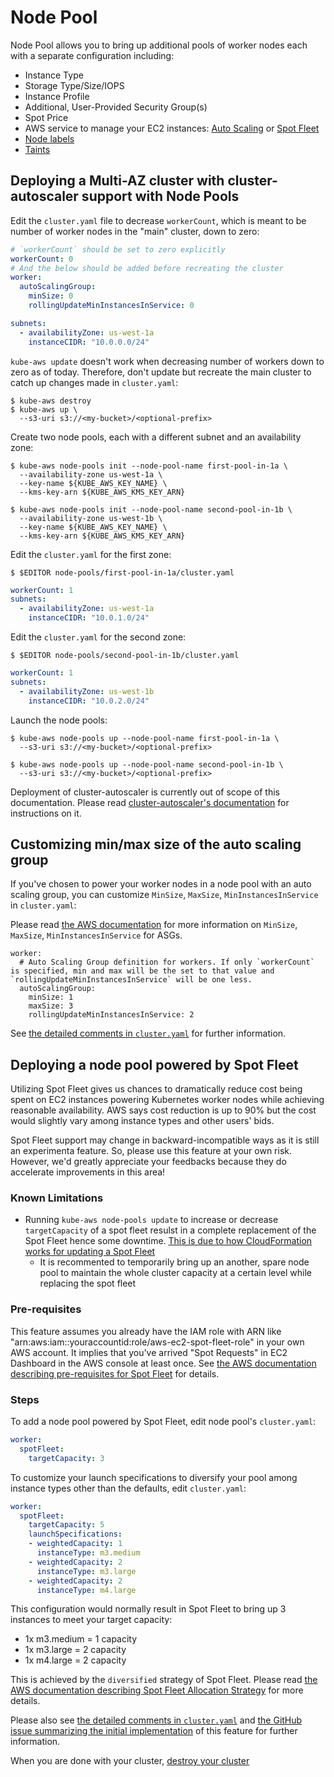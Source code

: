 # Node Pool

Node Pool allows you to bring up additional pools of worker nodes each with a separate configuration including:

* Instance Type
* Storage Type/Size/IOPS
* Instance Profile
* Additional, User-Provided Security Group(s)
* Spot Price
* AWS service to manage your EC2 instances: [Auto Scaling](http://docs.aws.amazon.com/autoscaling/latest/userguide/WhatIsAutoScaling.html) or [Spot Fleet](http://docs.aws.amazon.com/AWSEC2/latest/UserGuide/spot-fleet.html)
* [Node labels](http://kubernetes.io/docs/user-guide/node-selection/)
* [Taints](https://github.com/kubernetes/kubernetes/issues/17190)

## Deploying a Multi-AZ cluster with cluster-autoscaler support with Node Pools

Edit the `cluster.yaml` file to decrease `workerCount`, which is meant to be number of worker nodes in the "main" cluster, down to zero:

```yaml
# `workerCount` should be set to zero explicitly
workerCount: 0
# And the below should be added before recreating the cluster
worker:
  autoScalingGroup:
    minSize: 0
    rollingUpdateMinInstancesInService: 0

subnets:
  - availabilityZone: us-west-1a
    instanceCIDR: "10.0.0.0/24"
```

`kube-aws update` doesn't work when decreasing number of workers down to zero as of today.
Therefore, don't update but recreate the main cluster to catch up changes made in `cluster.yaml`:

```
$ kube-aws destroy
$ kube-aws up \
  --s3-uri s3://<my-bucket>/<optional-prefix>
```

Create two node pools, each with a different subnet and an availability zone:

```
$ kube-aws node-pools init --node-pool-name first-pool-in-1a \
  --availability-zone us-west-1a \
  --key-name ${KUBE_AWS_KEY_NAME} \
  --kms-key-arn ${KUBE_AWS_KMS_KEY_ARN}

$ kube-aws node-pools init --node-pool-name second-pool-in-1b \
  --availability-zone us-west-1b \
  --key-name ${KUBE_AWS_KEY_NAME} \
  --kms-key-arn ${KUBE_AWS_KMS_KEY_ARN}
```

Edit the `cluster.yaml` for the first zone:

```
$ $EDITOR node-pools/first-pool-in-1a/cluster.yaml
```

```yaml
workerCount: 1
subnets:
  - availabilityZone: us-west-1a
    instanceCIDR: "10.0.1.0/24"
```

Edit the `cluster.yaml` for the second zone:

```
$ $EDITOR node-pools/second-pool-in-1b/cluster.yaml
```

```yaml
workerCount: 1
subnets:
  - availabilityZone: us-west-1b
    instanceCIDR: "10.0.2.0/24"
```

Launch the node pools:

```
$ kube-aws node-pools up --node-pool-name first-pool-in-1a \
  --s3-uri s3://<my-bucket>/<optional-prefix>

$ kube-aws node-pools up --node-pool-name second-pool-in-1b \
  --s3-uri s3://<my-bucket>/<optional-prefix>
```

Deployment of cluster-autoscaler is currently out of scope of this documentation.
Please read [cluster-autoscaler's documentation](https://github.com/kubernetes/contrib/blob/master/cluster-autoscaler/cloudprovider/aws/README.md) for instructions on it.

## Customizing min/max size of the auto scaling group

If you've chosen to power your worker nodes in a node pool with an auto scaling group, you can customize `MinSize`, `MaxSize`, `MinInstancesInService` in `cluster.yaml`:

Please read [the AWS documentation](http://docs.aws.amazon.com/AWSCloudFormation/latest/UserGuide/aws-properties-as-group.html#aws-properties-as-group-prop) for more information on `MinSize`, `MaxSize`, `MinInstancesInService` for ASGs.

```
worker:
  # Auto Scaling Group definition for workers. If only `workerCount` is specified, min and max will be the set to that value and `rollingUpdateMinInstancesInService` will be one less.
  autoScalingGroup:
    minSize: 1
    maxSize: 3
    rollingUpdateMinInstancesInService: 2
```

See [the detailed comments in `cluster.yaml`](https://github.com/coreos/kube-aws/blob/master/nodepool/config/templates/cluster.yaml) for further information.

## Deploying a node pool powered by Spot Fleet

Utilizing Spot Fleet gives us chances to dramatically reduce cost being spent on EC2 instances powering Kubernetes worker nodes while achieving reasonable availability.
AWS says cost reduction is up to 90% but the cost would slightly vary among instance types and other users' bids.

Spot Fleet support may change in backward-incompatible ways as it is still an experimenta feature.
So, please use this feature at your own risk.
However, we'd greatly appreciate your feedbacks because they do accelerate improvements in this area!

### Known Limitations

* Running `kube-aws node-pools update` to increase or decrease `targetCapacity` of a spot fleet resulst in a complete replacement of the Spot Fleet hence some downtime. [This is due to how CloudFormation works for updating a Spot Fleet](http://docs.aws.amazon.com/AWSCloudFormation/latest/UserGuide/aws-resource-ec2-spotfleet.html#d0e60520)
   * It is recommented to temporarily bring up an another, spare node pool to maintain the whole cluster capacity at a certain level while replacing the spot fleet

### Pre-requisites

This feature assumes you already have the IAM role with ARN like "arn:aws:iam::youraccountid:role/aws-ec2-spot-fleet-role" in your own AWS account.
It implies that you've arrived "Spot Requests" in EC2 Dashboard in the AWS console at least once.
See [the AWS documentation describing pre-requisites for Spot Fleet](http://docs.aws.amazon.com/AWSEC2/latest/UserGuide/spot-fleet-requests.html#spot-fleet-prerequisites) for details.

### Steps

To add a node pool powered by Spot Fleet, edit node pool's `cluster.yaml`:

```yaml
worker:
  spotFleet:
    targetCapacity: 3
```

To customize your launch specifications to diversify your pool among instance types other than the defaults, edit `cluster.yaml`:

```yaml
worker:
  spotFleet:
    targetCapacity: 5
    launchSpecifications:
    - weightedCapacity: 1
      instanceType: m3.medium
    - weightedCapacity: 2
      instanceType: m3.large
    - weightedCapacity: 2
      instanceType: m4.large
```

This configuration would normally result in Spot Fleet to bring up 3 instances to meet your target capacity:

* 1x m3.medium = 1 capacity
* 1x m3.large = 2 capacity
* 1x m4.large = 2 capacity

This is achieved by the `diversified` strategy of Spot Fleet.
Please read [the AWS documentation describing Spot Fleet Allocation Strategy](http://docs.aws.amazon.com/AWSEC2/latest/UserGuide/spot-fleet.html#spot-fleet-allocation-strategy) for more details.

Please also see [the detailed comments in `cluster.yaml`](https://github.com/coreos/kube-aws/blob/master/nodepool/config/templates/cluster.yaml) and [the GitHub issue summarizing the initial implementation](https://github.com/coreos/kube-aws/issues/112) of this feature for further information.

When you are done with your cluster, [destroy your cluster][aws-step-6]

[aws-step-1]: kubernetes-on-aws.md
[aws-step-2]: kubernetes-on-aws-render.md
[aws-step-3]: kubernetes-on-aws-launch.md
[aws-step-4]: kube-aws-cluster-updates.md
[aws-step-5]: kubernetes-on-aws-node-pool.md
[aws-step-6]: kubernetes-on-aws-destroy.md
